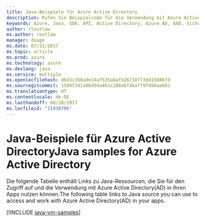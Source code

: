 ```yaml
---
title: Java-Beispiele für Azure Active Directory
description: Rufen Sie Beispielcode für die Verwendung mit Azure Active Directory aus Ihren Java-Apps ab.
keywords: Azure, Java, SDK, API, Active Directory, Azure AD, AAD, Sicherheit, anmelden, Authentifizierung, SSO, SAML
author: rloutlaw
ms.author: routlaw
manager: douge
ms.date: 07/31/2017
ms.topic: article
ms.prod: azure
ms.technology: azure
ms.devlang: java
ms.service: multiple
ms.openlocfilehash: d6d3c358ade14af535a6afb26710f73dd15886fd
ms.sourcegitcommit: 1500f341a96d9da461c288abf4baf79f494ae662
ms.translationtype: HT
ms.contentlocale: de-DE
ms.lasthandoff: 08/28/2017
ms.locfileid: "21930796"
---
```

# <a name="java-samples-for-azure-active-directory"></a><span data-ttu-id="afe71-104">Java-Beispiele für Azure Active Directory</span><span class="sxs-lookup"><span data-stu-id="afe71-104">Java samples for Azure Active Directory</span></span>

<span data-ttu-id="afe71-105">Die folgende Tabelle enthält Links zu Java-Ressourcen, die Sie für den Zugriff auf und die Verwendung mit Azure Active Directory(AD) in Ihren Apps nutzen können.</span><span class="sxs-lookup"><span data-stu-id="afe71-105">The following table links to Java source you can use to access and work with Azure Active Directory(AD) in your apps.</span></span>

[!INCLUDE [java-vm-samples](includes/java-aad-samples.md)]